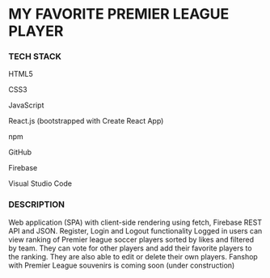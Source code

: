 <h1>MY FAVORITE PREMIER LEAGUE PLAYER</h1>

 

<h3>TECH STACK</h3>

<p>HTML5</p>
<p>CSS3</p>
<p>JavaScript</p>
<p>React.js (bootstrapped with Create React App)</p>
<p>npm</p>
<p>GitHub</p>
<p>Firebase</p>
<p>Visual Studio Code</p>

<h3>DESCRIPTION</h3> 

Web application (SPA) with client-side rendering using fetch, Firebase REST API and JSON.
Register, Login and Logout functionality
Logged in users can view ranking of Premier league soccer players sorted by likes and filtered by team.
They can vote for other players and add their favorite players to the ranking.
They are also able to edit or delete their own players.
Fanshop with Premier League souvenirs is coming soon (under construction)